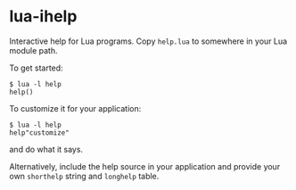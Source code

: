 lua-ihelp
=========

Interactive help for Lua programs. Copy `help.lua` to somewhere in
your Lua module path.

To get started:

    $ lua -l help
    help()

To customize it for your application: 

    $ lua -l help
    help"customize"

and do what it says.

Alternatively, include the help source in your application and provide 
your own `shorthelp` string and `longhelp` table.


